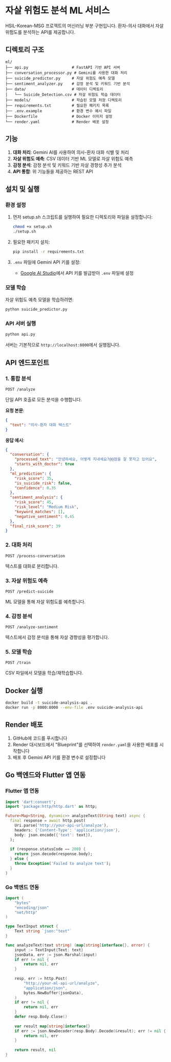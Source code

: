 # 자살 위험도 분석 ML 서비스

HSIL-Korean-MSG 프로젝트의 머신러닝 부분 구현입니다. 환자-의사 대화에서 자살 위험도를 분석하는 API를 제공합니다.

## 디렉토리 구조

```
ml/
├── api.py                   # FastAPI 기반 API 서버
├── conversation_processor.py # Gemini를 사용한 대화 처리
├── suicide_predictor.py     # 자살 위험도 예측 모델
├── sentiment_analyzer.py    # 감정 분석 및 키워드 기반 분석
├── data/                    # 데이터 디렉토리
│   └── Suicide_Detection.csv # 자살 위험도 학습 데이터
├── models/                  # 학습된 모델 저장 디렉토리
├── requirements.txt         # 필요한 패키지 목록
├── .env.example             # 환경 변수 예시 파일
├── Dockerfile               # Docker 이미지 설정
└── render.yaml              # Render 배포 설정
```

## 기능

1. **대화 처리**: Gemini AI를 사용하여 의사-환자 대화 식별 및 처리
2. **자살 위험도 예측**: CSV 데이터 기반 ML 모델로 자살 위험도 예측
3. **감정 분석**: 감정 분석 및 키워드 기반 자살 경향성 추가 분석
4. **API 통합**: 위 기능들을 제공하는 REST API

## 설치 및 실행

### 환경 설정

1. 먼저 setup.sh 스크립트를 실행하여 필요한 디렉토리와 파일을 설정합니다:
   ```bash
   chmod +x setup.sh
   ./setup.sh
   ```

2. 필요한 패키지 설치:
   ```bash
   pip install -r requirements.txt
   ```

3. `.env` 파일에 Gemini API 키를 설정:
   - [Google AI Studio](https://makersuite.google.com/app/apikey)에서 API 키를 발급받아 `.env` 파일에 설정

### 모델 학습

자살 위험도 예측 모델을 학습하려면:

```bash
python suicide_predictor.py
```

### API 서버 실행

```bash
python api.py
```

서버는 기본적으로 `http://localhost:8000`에서 실행됩니다.

## API 엔드포인트

### 1. 통합 분석

```
POST /analyze
```

단일 API 호출로 모든 분석을 수행합니다.

**요청 본문**:
```json
{
  "text": "의사-환자 대화 텍스트"
}
```

**응답 예시**:
```json
{
  "conversation": {
    "processed_text": "안녕하세요, 어떻게 지내세요?@@잠을 잘 못자고 있어요",
    "starts_with_doctor": true
  },
  "ml_prediction": {
    "risk_score": 35,
    "is_suicide_risk": false,
    "confidence": 0.35
  },
  "sentiment_analysis": {
    "risk_score": 45,
    "risk_level": "Medium Risk",
    "keyword_matches": [],
    "negative_sentiment": 0.45
  },
  "final_risk_score": 39
}
```

### 2. 대화 처리

```
POST /process-conversation
```

텍스트를 대화로 분리합니다.

### 3. 자살 위험도 예측

```
POST /predict-suicide
```

ML 모델을 통해 자살 위험도를 예측합니다.

### 4. 감정 분석

```
POST /analyze-sentiment
```

텍스트에서 감정 분석을 통해 자살 경향성을 평가합니다.

### 5. 모델 학습

```
POST /train
```

CSV 파일에서 모델을 학습/재학습합니다.

## Docker 실행

```bash
docker build -t suicide-analysis-api .
docker run -p 8000:8000 --env-file .env suicide-analysis-api
```

## Render 배포

1. GitHub에 코드를 푸시합니다
2. Render 대시보드에서 "Blueprint"를 선택하여 `render.yaml`을 사용한 배포를 시작합니다
3. 배포 후 Gemini API 키를 환경 변수로 설정합니다

## Go 백엔드와 Flutter 앱 연동

### Flutter 앱 연동

```dart
import 'dart:convert';
import 'package:http/http.dart' as http;

Future<Map<String, dynamic>> analyzeText(String text) async {
  final response = await http.post(
    Uri.parse('http://your-api-url/analyze'),
    headers: {'Content-Type': 'application/json'},
    body: json.encode({'text': text}),
  );
  
  if (response.statusCode == 200) {
    return json.decode(response.body);
  } else {
    throw Exception('Failed to analyze text');
  }
}
```

### Go 백엔드 연동

```go
import (
	"bytes"
	"encoding/json"
	"net/http"
)

type TextInput struct {
	Text string `json:"text"`
}

func analyzeText(text string) (map[string]interface{}, error) {
	input := TextInput{Text: text}
	jsonData, err := json.Marshal(input)
	if err != nil {
		return nil, err
	}
	
	resp, err := http.Post(
		"http://your-ml-api-url/analyze",
		"application/json",
		bytes.NewBuffer(jsonData),
	)
	if err != nil {
		return nil, err
	}
	defer resp.Body.Close()
	
	var result map[string]interface{}
	if err := json.NewDecoder(resp.Body).Decode(&result); err != nil {
		return nil, err
	}
	
	return result, nil
}
```
